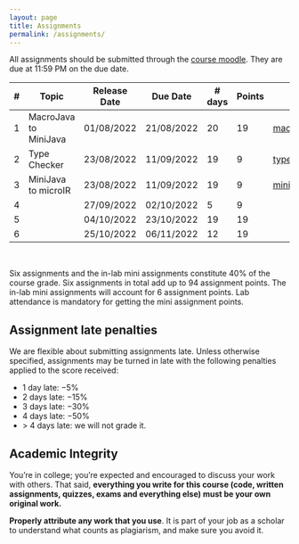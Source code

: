 ```yaml
---
layout: page
title: Assignments
permalink: /assignments/
---
```


All assignments should be submitted through the [course
moodle](https://courses.iitm.ac.in/course/view.php?id=4939). They are due at
11:59 PM on the due date.

| # | Topic | Release Date | Due Date | # days | Points | Link |
|--:|-------|--------------|----------|--------|--------|------|
| 1 | MacroJava to MiniJava | 01/08/2022 | 21/08/2022 | 20 | 19 | [macro_to_mini](/cs3300_m22/assignments/macro_to_mini.html) |
| 2 | Type Checker          | 23/08/2022 | 11/09/2022 | 19 | 9  | [typechecker](/cs3300_m22/assignments/typechecker.html) |
| 3 | MiniJava to microIR   | 23/08/2022 | 11/09/2022 | 19 | 9  | [mini_to_micro](/cs3300_m22/assignments/mini_to_micro.html) |
| 4 |                       | 27/09/2022 | 02/10/2022 |  5 | 9  | |
| 5 |                       | 04/10/2022 | 23/10/2022 | 19 | 19 | |
| 6 |                       | 25/10/2022 | 06/11/2022 | 12 | 19 | |

<br/>

Six assignments and the in-lab mini assignments constitute 40% of the course
grade. Six assignments in total add up to 94 assignment points. The in-lab mini
assignments will account for 6 assignment points. Lab attendance is mandatory
for getting the mini assignment points.

## Assignment late penalties

We are flexible about submitting assignments late. Unless otherwise specified,
assignments may be turned in late with the following penalties applied to the
score received:

* 1 day late: −5%
* 2 days late: −15%
* 3 days late: −30%
* 4 days late: −50%
* &gt; 4 days late: we will not grade it. 

## Academic Integrity

You’re in college; you’re expected and encouraged to discuss your work with
others. That said, **everything you write for this course (code, written
assignments, quizzes, exams and everything else) must be your own original
work.**

**Properly attribute any work that you use**. It is part of your job as a
scholar to understand what counts as plagiarism, and make sure you avoid it.
